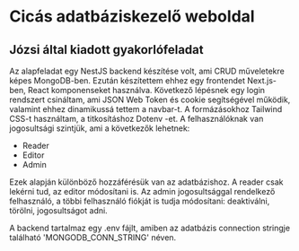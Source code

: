 # Cicás adatbáziskezelő weboldal
## Józsi által kiadott gyakorlófeladat
Az alapfeladat egy NestJS backend készítése volt, ami CRUD műveletekre képes MongoDB-ben. Ezután készítettem ehhez egy frontendet Next.js-ben, React komponenseket használva. Következő lépésnek egy login rendszert csináltam, ami JSON Web Token és cookie segítségével működik, valamint ehhez dinamikussá tettem a navbar-t. A formázásokhoz Tailwind CSS-t használtam, a titkosításhoz Dotenv -et.
A felhasználóknak van jogosultsági szintjük, ami a következők lehetnek:
- Reader
- Editor
- Admin

Ezek alapján különböző hozzáférésük van az adatbázishoz. A reader csak lekérni tud, az editor módosítani is. Az admin jogosultsággal rendelkező felhasználó, a többi felhasználó fiókját is tudja módosítani: deaktiválni, törölni, jogosultságot adni.

A backend tartalmaz egy .env fájlt, amiben az adatbázis connection stringje található 'MONGODB_CONN_STRING' néven.
